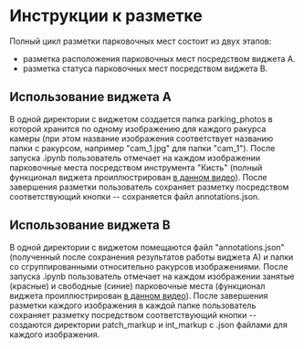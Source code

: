 # Инструкции к разметке

Полный цикл разметки парковочных мест состоит из двух этапов:

- разметка расположения парковочных мест посредством виджета A.
- разметка статуса парковочных мест посредством виджета B.

## Использование виджета A

В одной директории с виджетом создается папка parking_photos в которой хранится по одному изображению для каждого ракурса камеры (при этом название изображения соответствует названию папки с ракурсом, например "cam_1.jpg" для папки "cam_1"). После запуска .ipynb пользователь отмечает на каждом изображении парковочные места посредством инструмента "Кисть" (полный функционал виджета проиллюстрирован [в данном видео](https://drive.google.com/file/d/1YBV01vzFHIfsJ6lkjICdrCTEHLMahpNo/view?usp=sharing)). После завершения разметки пользователь сохраняет разметку посредством соответствующий кнопки -- сохраняется файл annotations.json.

## Использование виджета B

В одной директории с виджетом помещаются файл "annotations.json" (полученный после сохранения результатов работы виджета A) и папки со сгруппированными относительно ракурсов изображениями. После запуска .ipynb пользователь отмечает на каждом изображении занятые (красные) и свободные (синие) парковочные места (функционал виджета проиллюстрирован [в данном видео](https://drive.google.com/file/d/12plriorxmw5o1Y9IhHOKey1IUUKSY1sx/view?usp=sharing)). После завершения разметки каждого изображения в каждой папке пользователь сохраняет разметку посредством соответствующий кнопки -- создаются директории patch_markup и int_markup с .json файлами для каждого изображения.
